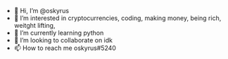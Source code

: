 - 👋 Hi, I’m @oskyrus
- 👀 I’m interested in cryptocurrencies, coding, making money, being rich, weitght lifting,
- 🌱 I’m currently learning python  
- 💞️ I’m looking to collaborate on idk 
- 📫 How to reach me oskyrus#5240

<!---
oskyrus/oskyrus is a ✨ special ✨ repository because its `README.md` (this file) appears on your GitHub profile.
You can click the Preview link to take a look at your changes.
--->
